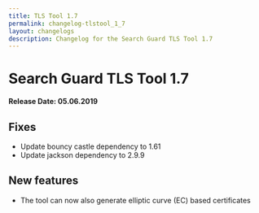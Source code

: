 ```yaml
---
title: TLS Tool 1.7
permalink: changelog-tlstool_1_7
layout: changelogs
description: Changelog for the Search Guard TLS Tool 1.7
---
```

<!---
Copyright 2020 floragunn GmbH
-->

# Search Guard TLS Tool 1.7

**Release Date: 05.06.2019**

## Fixes

* Update bouncy castle dependency to 1.61
* Update jackson dependency to 2.9.9

## New features

* The tool can now also generate elliptic curve (EC) based certificates
